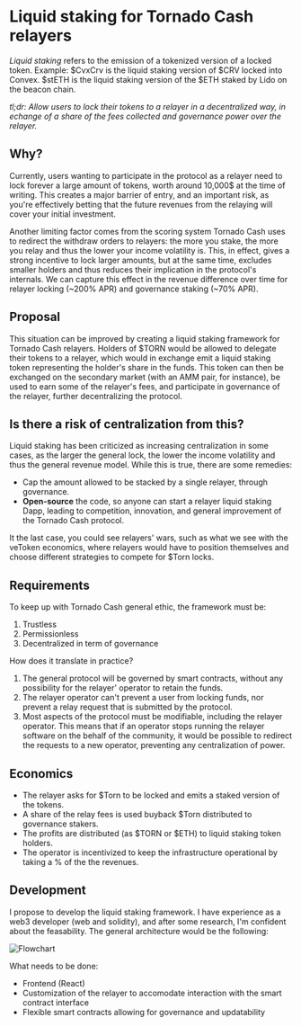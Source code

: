# Liquid staking for Tornado Cash relayers

*Liquid staking* refers to the emission of a tokenized version of a locked token. Example: $CvxCrv is the liquid staking version of $CRV locked into Convex. $stETH is the liquid staking version of the $ETH staked by Lido on the beacon chain.

*tl;dr: Allow users to lock their tokens to a relayer in a decentralized way, in echange of a share of the fees collected and governance power over the relayer.*

## Why?
Currently, users wanting to participate in the protocol as a relayer need to lock forever a large amount of tokens, worth around 10,000$ at the time of writing. This creates a major barrier of entry, and an important risk, as you're effectively betting that the future revenues from the relaying will cover your initial investment.

Another limiting factor comes from the scoring system Tornado Cash uses to redirect the withdraw orders to relayers: the more you stake, the more you relay and thus the lower your income volatility is. This, in effect, gives a strong incentive to lock larger amounts, but at the same time, excludes smaller holders and thus reduces their implication in the protocol's internals. We can capture this effect in the revenue difference over time for relayer locking (~200% APR) and governance staking (~70% APR). 

## Proposal
This situation can be improved by creating a liquid staking framework for Tornado Cash relayers. Holders of $TORN would be allowed to delegate their tokens to a relayer, which would in exchange emit a liquid staking token representing the holder's share in the funds. This token can then be exchanged on the secondary market (with an AMM pair, for instance), be used to earn some of the relayer's fees, and participate in governance of the relayer, further decentralizing the protocol.

## Is there a risk of centralization from this?
Liquid staking has been criticized as increasing centralization in some cases, as the larger the general lock, the lower the income volatility and thus the general revenue model. While this is true, there are some remedies:
- Cap the amount allowed to be stacked by a single relayer, through governance.
- **Open-source** the code, so anyone can start a relayer liquid staking Dapp, leading to competition, innovation, and general improvement of the Tornado Cash protocol.

It the last case, you could see relayers' wars, such as what we see with the veToken economics, where relayers would have to position themselves and choose different strategies to compete for $Torn locks.

## Requirements

To keep up with Tornado Cash general ethic, the framework must be:
1. Trustless
2. Permissionless
3. Decentralized in term of governance

How does it translate in practice?

1. The general protocol will be governed by smart contracts, without any possibility for the relayer' operator to retain the funds.
2. The relayer operator can't prevent a user from locking funds, nor prevent a relay request that is submitted by the protocol.
3. Most aspects of the protocol must be modifiable, including the relayer operator. This means that if an operator stops running the relayer software on the behalf of the community, it would be possible to redirect the requests to a new operator, preventing any centralization of power.

## Economics

- The relayer asks for $Torn to be locked and emits a staked version of the tokens.
- A share of the relay fees is used buyback $Torn distributed to governance stakers.
- The profits are distributed (as $TORN or $ETH) to liquid staking token holders.
- The operator is incentivized to keep the infrastructure operational by taking a % of the the revenues.


## Development

I propose to develop the liquid staking framework. I have experience as a web3 developer (web and solidity), and after some research, I'm confident about the feasability. The general architecture would be the following:

![Flowchart](https://github.com/Oni-giri/tornado-cash-liquid-staking/raw/main/flow.png)

What needs to be done:

- Frontend (React)
- Customization of the relayer to accomodate interaction with the smart contract interface
- Flexible smart contracts allowing for governance and updatability


